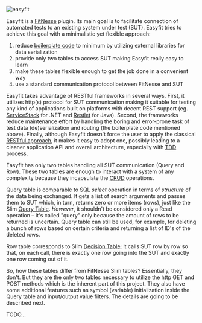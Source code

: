 ![easyfit](https://raw.github.com/nikoudel/easyfit/images/logo.png)

Easyfit is a [FitNesse](http://fitnesse.org) plugin. Its main goal is to facilitate connection of automated tests to an existing system under test (SUT). Easyfit tries to achieve this goal with a minimalistic yet flexible approach:

1. reduce [boilerplate code](http://en.wikipedia.org/wiki/Boilerplate_code) to minimum by utilizing external libraries for data serialization
2. provide only two tables to access SUT making Easyfit really easy to learn
3. make these tables flexible enough to get the job done in a convenient way
4. use a standard communication protocol between FitNesse and SUT

Easyfit takes advantage of RESTful frameworks in several ways. First, it utilizes http(s) protocol for SUT communication making it suitable for testing any kind of applications built on platforms with decent REST support (eg. [ServiceStack](https://servicestack.net) for .NET and [Restlet](http://restlet.org) for Java). Second, the frameworks reduce maintenance effort by handling the boring and error-prone task of test data (de)serialization and routing (the boilerplate code mentioned above). Finally, although Easyfit doesn't force the user to apply the classical [RESTful approach](http://en.wikipedia.org/wiki/Representational_state_transfer), it makes it easy to adopt one, possibly leading to a cleaner application API and overall architecture, especially with [TDD](http://en.wikipedia.org/wiki/Test-driven_development) process.

Easyfit has only two tables handling all SUT communication (Query and Row). These two tables are enough to interact with a system of any complexity because they incapsulate the [CRUD](http://en.wikipedia.org/wiki/Create,_read,_update_and_delete) operations. 

Query table is comparable to SQL *select* operation in terms of _structure_ of the data being exchanged. It gets a list of search arguments and passes them to SUT which, in turn, returns zero or more items (rows), just like the Slim [Query Table](http://fitnesse.org/FitNesse.UserGuide.SliM.QueryTable). *However*, it shouldn't be considered only a Read operation – it's called "query" only because the amount of rows to be returned is uncertain. Query table can still be used, for example, for deleting a bunch of rows based on certain criteria and returning a list of ID's of the deleted rows.

Row table corresponds to Slim [Decision Table](http://fitnesse.org/FitNesse.UserGuide.SliM.DecisionTable); it calls SUT row by row so that, on each call,  there is exactly one row going into the SUT and exactly one row coming out of it.

So, how these tables differ from FitNesse Slim tables? Essentially, they don't. But they are the only two tables necessary to utilize the http GET and POST methods which is the inherent part of this project. They also have some additional features such as symbol (variable) initialization inside the Query table and input/output value filters. The details are going to be described next.

TODO...
